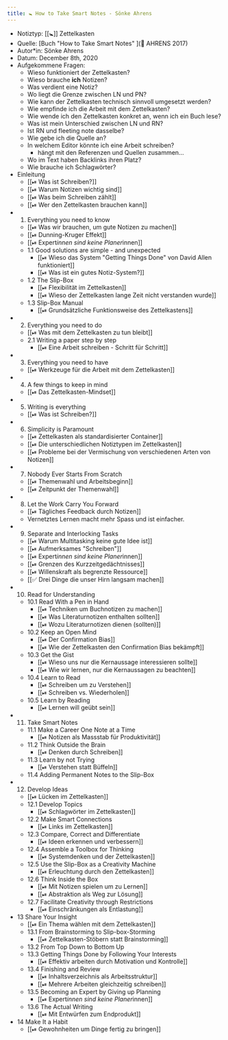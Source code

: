 ```yaml
---
title: 🚼 How to Take Smart Notes - Sönke Ahrens
---
```


- Notiztyp: [[🚼]] Zettelkasten
- Quelle: [Buch "How to Take Smart Notes" ](📜 AHRENS 2017)
- Autor*in: Sönke Ahrens
- Datum: December 8th, 2020
- Aufgekommene Fragen:
	- Wieso funktioniert der Zettelkasten?
	- Wieso brauche **ich** Notizen?
	- Was verdient eine Notiz?
	- Wo liegt die Grenze zwischen LN und PN?
	- Wie kann der Zettelkasten technisch sinnvoll umgesetzt werden?
	- Wie empfinde ich die Arbeit mit dem Zettelkasten?
	- Wie wende ich den Zettelkasten konkret an, wenn ich ein Buch lese?
	- Was ist mein Unterschied zwischen LN und RN?
	- Ist RN und fleeting note dasselbe?
	- Wie gebe ich die Quelle an?
	- In welchem Editor könnte ich eine Arbeit schreiben?
		- hängt mit den Referenzen und Quellen zusammen...
	- Wo im Text haben Backlinks ihren Platz?
	- Wie brauche ich Schlagwörter?
- Einleitung
	- [[⏯ Was ist Schreiben?]]
	- [[⏯ Warum Notizen wichtig sind]]
	- [[⏯ Was beim Schreiben zählt]]
	- [[⏯ Wer den Zettelkasten brauchen kann]]
- 1) Everything you need to know
	- [[⏯ Was wir brauchen, um gute Notizen zu machen]]
	- [[⏯ Dunning-Kruger Effekt]]
	- [[⏯ Expert*innen sind keine Planer*innen]]
	- 1.1 Good solutions are simple - and unexpected
		- [[⏯ Wieso das System "Getting Things Done" von David Allen funktioniert]]
		- [[⏯ Was ist ein gutes Notiz-System?]]
	- 1.2 The Slip-Box
		- [[⏯ Flexibilität im Zettelkasten]]
		- [[⏯ Wieso der Zettelkasten lange Zeit nicht verstanden wurde]]
	- 1.3 Slip-Box Manual
		- [[⏯ Grundsätzliche Funktionsweise des Zettelkastens]]
- 2) Everything you need to do
	- [[⏯ Was mit dem Zettelkasten zu tun bleibt]]
	- 2.1 Writing a paper step by step
		- [[⏯ Eine Arbeit schreiben - Schritt für Schritt]]
- 3) Everything you need to have
	- [[⏯ Werkzeuge für die Arbeit mit dem Zettelkasten]]
- 4) A few things to keep in mind
	- [[⏯ Das Zettelkasten-Mindset]]
- 5) Writing is everything
	- [[⏯ Was ist Schreiben?]]
- 6) Simplicity is Paramount
	- [[⏯ Zettelkasten als standardisierter Container]]
	- [[⏯ Die unterschiedlichen Notiztypen im Zettelkasten]]
	- [[⏯ Probleme bei der Vermischung von verschiedenen Arten von Notizen]]
- 7) Nobody Ever Starts From Scratch
	- [[⏯ Themenwahl und Arbeitsbeginn]]
	- [[⏯ Zeitpunkt der Themenwahl]]
- 8) Let the Work Carry You Forward
	- [[⏯ Tägliches Feedback durch Notizen]]
	- Vernetztes Lernen macht mehr Spass und ist einfacher.
- 9) Separate and Interlocking Tasks
	- [[⏯ Warum Multitasking keine gute Idee ist]]
	- [[⏯ Aufmerksames "Schreiben"]]
	- [[⏯ Expert*innen sind keine Planer*innen]]
	- [[⏯ Grenzen des Kurzzeitgedächtnisses]]
	- [[⏯ Willenskraft als begrenzte Ressource]]
	- [[✅ Drei Dinge die unser Hirn langsam machen]]
- 10) Read for Understanding
	- 10.1 Read With a Pen in Hand
		- [[⏯ Techniken um Buchnotizen zu machen]]
		- [[⏯ Was Literaturnotizen enthalten sollten]]
		- [[⏯ Wozu Literaturnotizen dienen (sollten)]]
	- 10.2 Keep an Open Mind
		- [[⏯ Der Confirmation Bias]]
		- [[⏯ Wie der Zettelkasten den Confirmation Bias bekämpft]]
	- 10.3 Get the Gist
		- [[⏯ Wieso uns nur die Kernaussage interessieren sollte]]
		- [[⏯ Wie wir lernen, nur die Kernaussagen zu beachten]]
	- 10.4 Learn to Read
		- [[⏯ Schreiben um zu Verstehen]]
		- [[⏯ Schreiben vs. Wiederholen]]
	- 10.5 Learn by Reading
		- [[⏯ Lernen will geübt sein]]
- 11) Take Smart Notes
	- 11.1 Make a Career One Note at a Time
		- [[⏯ Notizen als Massstab für Produktivität]]
	- 11.2 Think Outside the Brain
		- [[⏯ Denken durch Schreiben]]
	- 11.3 Learn by not Trying
		- [[⏯ Verstehen statt Büffeln]]
	- 11.4 Adding Permanent Notes to the Slip-Box
- 12) Develop Ideas
	- [[⏯ Lücken im Zettelkasten]]
	- 12.1 Develop Topics
		- [[⏯ Schlagwörter im Zettelkasten]]
	- 12.2 Make Smart Connections
		- [[⏯ Links im Zettelkasten]]
	- 12.3 Compare, Correct and Differentiate
		- [[⏯ Ideen erkennen und verbessern]]
	- 12.4 Assemble a Toolbox for Thinking
		- [[⏯ Systemdenken und der Zettelkasten]]
	- 12.5 Use the Slip-Box as a Creativity Machine
		- [[⏯ Erleuchtung durch den Zettelkasten]]
	- 12.6 Think Inside the Box
		- [[⏯ Mit Notizen spielen um zu Lernen]]
		- [[⏯ Abstraktion als Weg zur Lösung]]
	- 12.7 Facilitate Creativity through Restrictions
		- [[⏯ Einschränkungen als Entlastung]]
- 13 Share Your Insight
	- [[⏯ Ein Thema wählen mit dem Zettelkasten]]
	- 13.1 From Brainstorming to Slip-box-Storming
		- [[⏯ Zettelkasten-Stöbern statt Brainstorming]]
	- 13.2 From Top Down to Bottom Up
	- 13.3 Getting Things Done by Following Your Interests
		- [[⏯ Effektiv arbeiten durch Motivation und Kontrolle]]
	- 13.4 Finishing and Review
		- [[⏯ Inhaltsverzeichnis als Arbeitsstruktur]]
		- [[⏯ Mehrere Arbeiten gleichzeitig schreiben]]
	- 13.5 Becoming an Expert by Giving up Planning
		- [[⏯ Expert*innen sind keine Planer*innen]]
	- 13.6 The Actual Writing
		- [[⏯ Mit Entwürfen zum Endprodukt]]
- 14 Make It a Habit
	- [[⏯ Gewohnheiten um Dinge fertig zu bringen]]